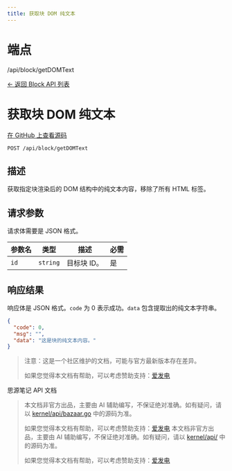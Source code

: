 ```yaml
---
title: 获取块 DOM 纯文本
---
```

# 端点

/api/block/getDOMText

[← 返回 Block API 列表](../pages/block.html)

# 获取块 DOM 纯文本

[在 GitHub 上查看源码](https://github.com/siyuan-note/siyuan/blob/master/kernel/api/block.go#L332)

`POST /api/block/getDOMText`

## 描述

获取指定块渲染后的 DOM 结构中的纯文本内容，移除了所有 HTML 标签。

## 请求参数

请求体需要是 JSON 格式。

| 参数名 | 类型 | 描述 | 必需 |
| --- | --- | --- | --- |
| `id` | `string` | 目标块 ID。 | 是 |

## 响应结果

响应体是 JSON 格式。`code` 为 0 表示成功。`data` 包含提取出的纯文本字符串。

```json
{
  "code": 0,
  "msg": "",
  "data": "这是块的纯文本内容。"
}
```

> 注意：这是一个社区维护的文档，可能与官方最新版本存在差异。
> 
> 如果您觉得本文档有帮助，可以考虑赞助支持：[爱发电](https://afdian.com/a/leolee9086?tab=feed)

思源笔记 API 文档
> 本文档非官方出品，主要由 AI 辅助编写，不保证绝对准确。如有疑问，请以 [kernel/api/bazaar.go](https://github.com/siyuan-note/siyuan/blob/master/kernel/api/bazaar.go) 中的源码为准。
> 
> 如果您觉得本文档有帮助，可以考虑赞助支持：[爱发电](https://afdian.com/a/leolee9086?tab=feed)
> 本文档非官方出品，主要由 AI 辅助编写，不保证绝对准确。如有疑问，请以 [kernel/api/](https://github.com/siyuan-note/siyuan/blob/master/kernel/api/) 中的源码为准。
> 
> 如果您觉得本文档有帮助，可以考虑赞助支持：[爱发电](https://afdian.com/a/leolee9086?tab=feed)
